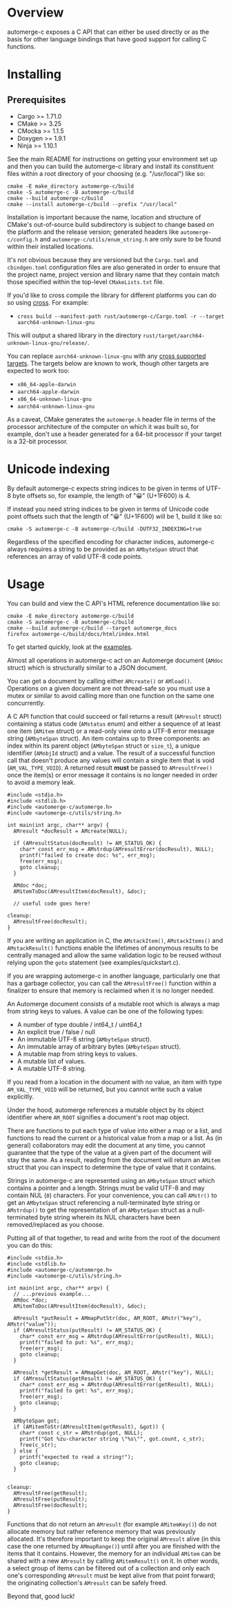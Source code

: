 # Overview

automerge-c exposes a C API that can either be used directly or as the basis
for other language bindings that have good support for calling C functions.

# Installing

## Prerequisites

* Cargo >= 1.71.0
* CMake >= 3.25
* CMocka >= 1.1.5
* Doxygen >= 1.9.1
* Ninja >= 1.10.1

See the main README for instructions on getting your environment set up and then
you can build the automerge-c library and install its constituent files within
a root directory of your choosing (e.g. "/usr/local") like so:

```shell
cmake -E make_directory automerge-c/build
cmake -S automerge-c -B automerge-c/build
cmake --build automerge-c/build
cmake --install automerge-c/build --prefix "/usr/local"
```

Installation is important because the name, location and structure of CMake's
out-of-source build subdirectory is subject to change based on the platform and
the release version; generated headers like `automerge-c/config.h` and
`automerge-c/utils/enum_string.h` are only sure to be found within their
installed locations.

It's not obvious because they are versioned but the `Cargo.toml` and
`cbindgen.toml` configuration files are also generated in order to ensure that
the project name, project version and library name that they contain match those
specified within the top-level `CMakeLists.txt` file.

If you'd like to cross compile the library for different platforms you can do so
using [cross](https://github.com/cross-rs/cross). For example:

- `cross build --manifest-path rust/automerge-c/Cargo.toml -r --target aarch64-unknown-linux-gnu`

This will output a shared library in the directory `rust/target/aarch64-unknown-linux-gnu/release/`.

You can replace `aarch64-unknown-linux-gnu` with any
[cross supported targets](https://github.com/cross-rs/cross#supported-targets).
The targets below are known to work, though other targets are expected to work
too:

- `x86_64-apple-darwin`
- `aarch64-apple-darwin`
- `x86_64-unknown-linux-gnu`
- `aarch64-unknown-linux-gnu`

As a caveat, CMake generates the `automerge.h` header file in terms of the
processor architecture of the computer on which it was built so, for example,
don't use a header generated for a 64-bit processor if your target is a 32-bit
processor.

# Unicode indexing

By default automerge-c expects string indices to be given in terms of UTF-8 byte
offsets so, for example, the length of "😀" (U+1F600) is 4.

If instead you need string indices to be given in terms of Unicode code point
offsets such that the length of "😀" (U+1F600) will be 1, build it like so:

`cmake -S automerge-c -B automerge-c/build -DUTF32_INDEXING=true`

Regardless of the specified encoding for character indices, automerge-c always
requires a string to be provided as an `AMbyteSpan` struct that references an
array of valid UTF-8 code points.

# Usage

You can build and view the C API's HTML reference documentation like so:

```shell
cmake -E make_directory automerge-c/build
cmake -S automerge-c -B automerge-c/build
cmake --build automerge-c/build --target automerge_docs
firefox automerge-c/build/docs/html/index.html
```

To get started quickly, look at the
[examples](https://github.com/automerge/automerge/tree/main/rust/automerge-c/examples).

Almost all operations in automerge-c act on an Automerge document
(`AMdoc` struct) which is structurally similar to a JSON document.

You can get a document by calling either `AMcreate()` or `AMload()`. Operations
on a given document are not thread-safe so you must use a mutex or similar to
avoid calling more than one function on the same one concurrently.

A C API function that could succeed or fail returns a result (`AMresult` struct)
containing a status code (`AMstatus` enum) and either a sequence of at least one
item (`AMitem` struct) or a read-only view onto a UTF-8 error message string
(`AMbyteSpan` struct).
An item contains up to three components: an index within its parent object
(`AMbyteSpan` struct or `size_t`), a unique identifier (`AMobjId` struct) and a
value.
The result of a successful function call that doesn't produce any values will
contain a single item that is void (`AM_VAL_TYPE_VOID`).
A returned result **must** be passed to `AMresultFree()` once the item(s) or
error message it contains is no longer needed in order to avoid a memory leak.

```
#include <stdio.h>
#include <stdlib.h>
#include <automerge-c/automerge.h>
#include <automerge-c/utils/string.h>

int main(int argc, char** argv) {
  AMresult *docResult = AMcreate(NULL);

  if (AMresultStatus(docResult) != AM_STATUS_OK) {
    char* const err_msg = AMstrdup(AMresultError(docResult), NULL);
    printf("failed to create doc: %s", err_msg);
    free(err_msg);
    goto cleanup;
  }

  AMdoc *doc;
  AMitemToDoc(AMresultItem(docResult), &doc);

  // useful code goes here!

cleanup:
  AMresultFree(docResult);
}
```

If you are writing an application in C, the `AMstackItem()`, `AMstackItems()`
and `AMstackResult()` functions enable the lifetimes of anonymous results to be
centrally managed and allow the same validation logic to be reused without
relying upon the `goto` statement (see examples/quickstart.c).

If you are wrapping automerge-c in another language, particularly one that has a
garbage collector, you can call the `AMresultFree()` function within a finalizer
to ensure that memory is reclaimed when it is no longer needed.

An Automerge document consists of a mutable root which is always a map from
string keys to values. A value can be one of the following types:

- A number of type double / int64_t / uint64_t
- An explicit true / false / null
- An immutable UTF-8 string (`AMbyteSpan` struct).
- An immutable array of arbitrary bytes (`AMbyteSpan` struct).
- A mutable map from string keys to values.
- A mutable list of values.
- A mutable UTF-8 string.

If you read from a location in the document with no value, an item with type
`AM_VAL_TYPE_VOID` will be returned, but you cannot write such a value
explicitly.

Under the hood, automerge references a mutable object by its object identifier
where `AM_ROOT` signifies a document's root map object.

There are functions to put each type of value into either a map or a list, and
functions to read the current or a historical value from a map or a list. As
(in general) collaborators may edit the document at any time, you cannot
guarantee that the type of the value at a given part of the document will stay
the same. As a result, reading from the document will return an `AMitem` struct
that you can inspect to determine the type of value that it contains.

Strings in automerge-c are represented using an `AMbyteSpan` struct which
contains a pointer and a length. Strings must be valid UTF-8 and may contain
NUL (`0`) characters.
For your convenience, you can call `AMstr()` to get an `AMbyteSpan` struct
referencing a null-terminated byte string or `AMstrdup()` to get the
representation of an `AMbyteSpan` struct as a null-terminated byte string
wherein its NUL characters have been removed/replaced as you choose.

Putting all of that together, to read and write from the root of the document
you can do this:

```
#include <stdio.h>
#include <stdlib.h>
#include <automerge-c/automerge.h>
#include <automerge-c/utils/string.h>

int main(int argc, char** argv) {
  // ...previous example...
  AMdoc *doc;
  AMitemToDoc(AMresultItem(docResult), &doc);

  AMresult *putResult = AMmapPutStr(doc, AM_ROOT, AMstr("key"), AMstr("value"));
  if (AMresultStatus(putResult) != AM_STATUS_OK) {
    char* const err_msg = AMstrdup(AMresultError(putResult), NULL);
    printf("failed to put: %s", err_msg);
    free(err_msg);
    goto cleanup;
  }

  AMresult *getResult = AMmapGet(doc, AM_ROOT, AMstr("key"), NULL);
  if (AMresultStatus(getResult) != AM_STATUS_OK) {
    char* const err_msg = AMstrdup(AMresultError(getResult), NULL);
    printf("failed to get: %s", err_msg);
    free(err_msg);
    goto cleanup;
  }

  AMbyteSpan got;
  if (AMitemToStr(AMresultItem(getResult), &got)) {
    char* const c_str = AMstrdup(got, NULL);
    printf("Got %zu-character string \"%s\"", got.count, c_str);
    free(c_str);
  } else {
    printf("expected to read a string!");
    goto cleanup;
  }


cleanup:
  AMresultFree(getResult);
  AMresultFree(putResult);
  AMresultFree(docResult);
}
```

Functions that do not return an `AMresult` (for example `AMitemKey()`) do
not allocate memory but rather reference memory that was previously
allocated. It's therefore important to keep the original `AMresult` alive (in
this case the one returned by `AMmapRange()`) until after you are finished with
the items that it contains. However, the memory for an individual `AMitem` can
be shared with a new `AMresult` by calling `AMitemResult()` on it. In other
words, a select group of items can be filtered out of a collection and only each
one's corresponding `AMresult` must be kept alive from that point forward; the
originating collection's `AMresult` can be safely freed.

Beyond that, good luck!
